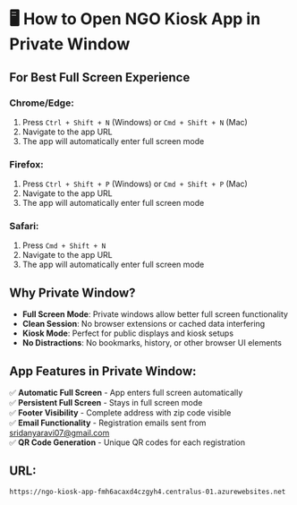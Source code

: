 # 🖥️ How to Open NGO Kiosk App in Private Window

## For Best Full Screen Experience

### **Chrome/Edge:**
1. Press `Ctrl + Shift + N` (Windows) or `Cmd + Shift + N` (Mac)
2. Navigate to the app URL
3. The app will automatically enter full screen mode

### **Firefox:**
1. Press `Ctrl + Shift + P` (Windows) or `Cmd + Shift + P` (Mac)
2. Navigate to the app URL
3. The app will automatically enter full screen mode

### **Safari:**
1. Press `Cmd + Shift + N`
2. Navigate to the app URL
3. The app will automatically enter full screen mode

## Why Private Window?

- **Full Screen Mode**: Private windows allow better full screen functionality
- **Clean Session**: No browser extensions or cached data interfering
- **Kiosk Mode**: Perfect for public displays and kiosk setups
- **No Distractions**: No bookmarks, history, or other browser UI elements

## App Features in Private Window:

✅ **Automatic Full Screen** - App enters full screen automatically  
✅ **Persistent Full Screen** - Stays in full screen mode  
✅ **Footer Visibility** - Complete address with zip code visible  
✅ **Email Functionality** - Registration emails sent from sridanyaravi07@gmail.com  
✅ **QR Code Generation** - Unique QR codes for each registration  

## URL:
```
https://ngo-kiosk-app-fmh6acaxd4czgyh4.centralus-01.azurewebsites.net
``` 